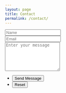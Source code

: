 ```yaml
---
layout: page
title: Contact
permalink: /contact/
---
```

<form action="/" netlify-honeypot="honey" netlify>
	<div class="row uniform 50%">
		<div class="6u 12u$(xsmall)" style="display:none;">
			<input type="text" name="honey" id="honey" value="" placeholder="Leave empty" />
		</div>
		<div class="6u 12u$(xsmall)">
			<input type="text" name="name" id="name" value="" placeholder="Name" />
		</div>
		<div class="6u$ 12u$(xsmall)">
			<input type="email" name="email" id="email" value="" placeholder="Email" />
		</div>
		<div class="12u$">
			<textarea name="message" id="message" placeholder="Enter your message" rows="6"></textarea>
		</div>
		<div class="12u$">
			<ul class="actions">
				<li><input type="submit" value="Send Message" class="special" /></li>
				<li><input type="reset" value="Reset" /></li>
			</ul>
		</div>
	</div>
</form>
